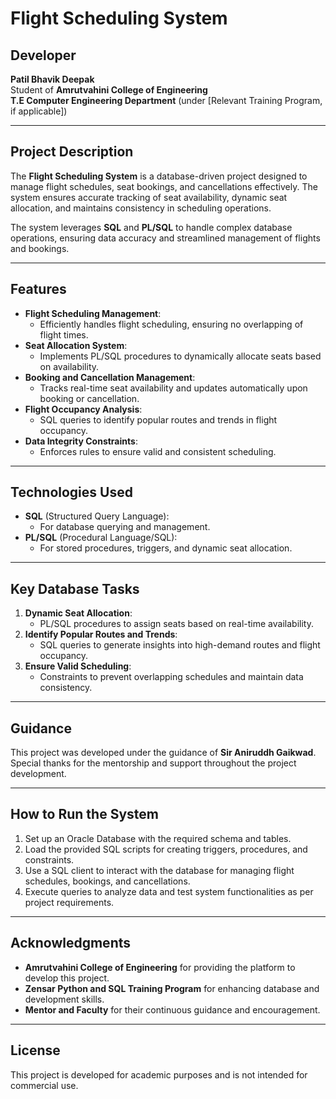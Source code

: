 # Flight Scheduling System

## Developer
**Patil Bhavik Deepak**  
Student of **Amrutvahini College of Engineering**  
**T.E Computer Engineering Department** (under [Relevant Training Program, if applicable])  

---

## Project Description
The **Flight Scheduling System** is a database-driven project designed to manage flight schedules, seat bookings, and cancellations effectively. The system ensures accurate tracking of seat availability, dynamic seat allocation, and maintains consistency in scheduling operations. 

The system leverages **SQL** and **PL/SQL** to handle complex database operations, ensuring data accuracy and streamlined management of flights and bookings.

---

## Features
- **Flight Scheduling Management**: 
  - Efficiently handles flight scheduling, ensuring no overlapping of flight times.
- **Seat Allocation System**: 
  - Implements PL/SQL procedures to dynamically allocate seats based on availability.
- **Booking and Cancellation Management**: 
  - Tracks real-time seat availability and updates automatically upon booking or cancellation.
- **Flight Occupancy Analysis**: 
  - SQL queries to identify popular routes and trends in flight occupancy.
- **Data Integrity Constraints**: 
  - Enforces rules to ensure valid and consistent scheduling.

---

## Technologies Used
- **SQL** (Structured Query Language): 
  - For database querying and management.
- **PL/SQL** (Procedural Language/SQL): 
  - For stored procedures, triggers, and dynamic seat allocation.

---

## Key Database Tasks
1. **Dynamic Seat Allocation**:
   - PL/SQL procedures to assign seats based on real-time availability.
2. **Identify Popular Routes and Trends**:
   - SQL queries to generate insights into high-demand routes and flight occupancy.
3. **Ensure Valid Scheduling**:
   - Constraints to prevent overlapping schedules and maintain data consistency.

---

## Guidance
This project was developed under the guidance of **Sir Aniruddh Gaikwad**.  
Special thanks for the mentorship and support throughout the project development.

---

## How to Run the System
1. Set up an Oracle Database with the required schema and tables.
2. Load the provided SQL scripts for creating triggers, procedures, and constraints.
3. Use a SQL client to interact with the database for managing flight schedules, bookings, and cancellations.
4. Execute queries to analyze data and test system functionalities as per project requirements.

---

## Acknowledgments
- **Amrutvahini College of Engineering** for providing the platform to develop this project.
- **Zensar Python and SQL Training Program** for enhancing database and development skills.
- **Mentor and Faculty** for their continuous guidance and encouragement.

---

## License
This project is developed for academic purposes and is not intended for commercial use.
